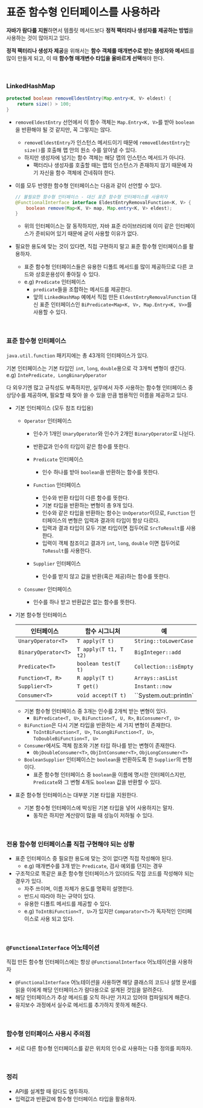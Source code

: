 # 표준 함수형 인터페이스를 사용하라

**자바가 람다를 지원**하면서 템플릿 메서드보다 **정적 팩터리나 생성자를 제공하는 방법**을 사용하는 것이 많아지고 있다. 

**정적 팩터리나 생성자 제공**을 위해서는 **함수 객체를 매개변수로 받는 생성자와 메서드**를 많이 만들게 되고, 이 때 **함수형 매개변수 타입을 올바르게 선택**해야 한다.

 <br>



### LinkedHashMap

```java
protected boolean removeEldestEntry(Map.entry<K, V> eldest) {
    return size() > 100;
}
```

* `removeEldestEntry` 선언에서 이 함수 객체는 `Map.Entry<K, V>`를 받아 `boolean`을 반환해야 될 것 같지만, 꼭 그렇지는 않다.

  * `removeEldestEntry`가 인스턴스 메서드이기 때문에 `removeEldestEntry`는 `size()`를 호출해 맵 안의 원소 수를 알아낼 수 있다.
  * 하지만 생성자에 넘기는 함수 객체는 해당 맵의 인스턴스 메서드가 아니다.
    * 팩터리나 생성자를 호출할 때는 맵의 인스턴스가 존재하지 않기 때문에 자기 자신을 함수 객체에 건네줘야 한다.

* 이를 모두 반영한 함수형 인터페이스는 다음과 같이 선언할 수 있다.

  ```java
  // 불필요한 함수형 인터페이스 - 대신 표준 함수형 인터페이스를 사용하자
  @FunctionalInterface interface EldestEntryRemovalFunction<K, V> {
      boolean remove(Map<K, V> map, Map.entry<K, V> eldest);
  }
  ```

  * 위의 인터페이스는 잘 동작하지만, 자바 표준 라이브러리에 이미 같은 인터페이스가 준비되어 있기 때문에 굳이 사용할 이유가 없다.

* 필요한 용도에 맞는 것이 있다면, 직접 구현하지 말고 표준 함수형 인터페이스를 활용하자.

  * 표준 함수형 인터페이스들은 유용한 디폴트 메서드를 많이 제공하므로 다른 코드와 상호운용성이 좋아질 수 있다.
  * e.g) `Predicate` 인터페이스
    * `predicate`들을 조합하는 메서드를 제공한다.
    * 앞의 `LinkedHashMap` 예에서 직접 만든 `EldestEntryRemovalFunction` 대신 표준 인터페이스인 `BiPredicate<Map<K, V>, Map.Entry<K, V>>`를 사용할 수 있다.

<br>

### 표준 함수형 인터페이스

`java.util.function` 패키지에는 총 43개의 인터페이스가 있다. 

기본 인터페이스는 기본 타입인 `int`, `long`, `double`용으로 각 3개씩 변형이 생긴다.
e.g) `IntePredicate, LongBinaryOperator`

다 외우기엔 많고 규칙성도 부족하지만, 실무에서 자주 사용하는 함수형 인터페이스 중 상당수를 제공하며, 필요할 때 찾아 쓸 수 있을 만큼 범용적인 이름을 제공하고 있다.

* 기본 인터페이스 (모두 참조 타입용)

  * `Operator` 인터페이스

    * 인수가 1개인 `UnaryOperator`와 인수가 2개인 `BinaryOperator`로 나뉜다.
    * 반환값과 인수의 타입이 같은 함수를 뜻한다.

    * `Predicate` 인터페이스
      * 인수 하나를 받아 `boolean`을 반환하는 함수를 뜻한다.

    * `Function` 인터페이스
      * 인수와 반환 타입이 다른 함수를 뜻한다.
      * 기본 타입을 반환하는 변형이 총 9개 있다.
      * 인수와 같은 타입을 반환하는 함수는 `UnOperator`이므로, `Function` 인터페이스의 변형은 입력과 결과의 타입이 항상 다르다.
      * 입력과 결과 타입이 모두 기본 타입이면 접두어로 `SrcToResult`를 사용한다.
      * 입력이 객체 참조이고 결과가 `int`, `long`, `double` 이면 접두어로 `ToResult`를 사용한다.

    * `Supplier` 인터페이스
      * 인수를 받지 않고 값을 반환(혹은 제공)하는 함수를 뜻한다.

  * `Consumer` 인터페이스
    * 인수를 하나 받고 반환값은 없는 함수를 뜻한다.

* 기본 함수형 인터페이스

  | 인터페이스          | 함수 시그니처         | 예                     |
  | ------------------- | --------------------- | ---------------------- |
  | `UnaryOperator<T>`  | `T apply(T t)`        | `String::toLowerCase`  |
  | `BinaryOperator<T>` | `T apply(T t1, T t2)` | `BigInteger::add`      |
  | `Predicate<T>`      | `boolean test(T t)`   | `Collection::isEmpty`  |
  | `Function<T, R>`    | `R apply(T t)`        | `Arrays::asList`       |
  | `Supplier<T>`       | `T get()`             | `Instant::now`         |
  | `Consumer<T>`       | `void accept(T t)`    | ``System.out::println` |

  * 기본 함수형 인터페이스 중 3개는 인수를 2개씩 받는 변형이 있다.
    * `BiPredicate<T, U>`, `BiFunction<T, U, R>`, `BiConsumer<T, U>`
  * `BiFunction`은 다시 기본 타입을 반환하는 세 가지 변형이 존재한다.
    * `ToIntBiFunction<T, U>`, `ToLongBiFunction<T, U>`, `ToDoubleBiFunction<T, U>`
  * `Consumer`에서도 객체 참조와 기본 타입 하나를 받는 변형이 존재한다.
    * `ObjDoubleConsumer<T>`, `ObjIntConsumer<T>`, `ObjLongConsumer<T>`
  * `BooleanSupplier` 인터페이스는 `boolean`을 반환하도록 한 `Supplier`의 변형이다.
    * 표준 함수형 인터페이스 중 `boolean`을 이름에 명시한 인터페이스지만, `Predicate`와 그 변형 4개도 `boolean` 값을 반환할 수 있다.

* 표준 함수형 인터페이스는 대부분 기본 타입을 지원한다.

  * 기본 함수형 인터페이스에 박싱된 기본 타입을 넣어 사용하지는 말자.
    * 동작은 하지만 계산량이 많을 때 성능이 저하될 수 있다.



<br>

### 전용 함수형 인터페이스를 직접 구현해야 되는 상황

* 표준 인터페이스 중 필요한 용도에 맞는 것이 없다면 직접 작성해야 된다.
  * e.g) 매개변수를 3개 받는 `Predicate`, 검사 예외를 던지는 경우
* 구조적으로 똑같은 표준 함수형 인터페이스가 있더라도 작접 코드를 작성해야 되는 경우가 있다.
  * 자주 쓰이며, 이름 자체가 용도를 명확히 설명한다.
  * 반드시 따라야 하는 규약이 있다.
  * 유용한 디폴트 메서드를 제공할 수 있다.
  * e.g) `ToIntBiFunction<T, U>`가 있지만 `Comparator<T>`가 독자적인 인터페이스로 사용 되고 있다.

<br>

### `@FunctionalInterface` 어노테이션

직접 만든 함수형 인터페이스에는 항상 `@FunctionalInterface` 어노테이션을 사용하자

* `@FunctionalInterface` 어노테이션을 사용하면 해당 클래스의 코드나 설명 문서를 읽을 이에게 해당 인터페이스가 람다용으로 설계된 것임을 알려준다.
* 해당 인터페이스가 추상 메서드를 오직 하나만 가지고 있어야 컴파일되게 해준다.
* 유지보수 과정에서 실수로 메서드를 추가하지 못하게 해준다.

<br>

### 함수형 인터페이스 사용시 주의점

* 서로 다른 함수형 인터페이스를 같은 위치의 인수로 사용하는 다중 정의를 피하자.

<br>

### 정리

* API를 설계할 때 람다도 염두하자.
* 입력값과 반환값에 함수형 인터페이스 타입을 활용하자.
